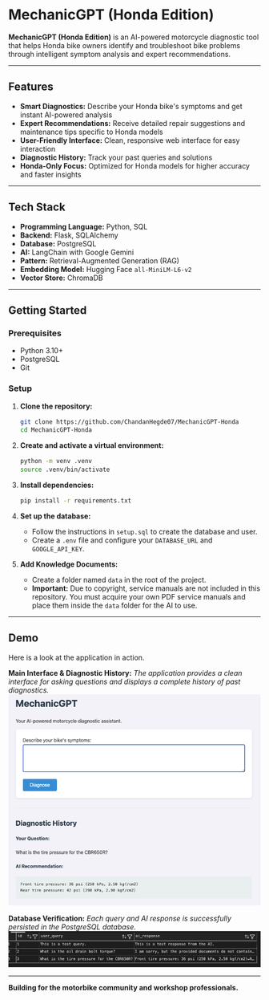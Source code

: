 # MechanicGPT (Honda Edition)

**MechanicGPT (Honda Edition)** is an AI-powered motorcycle diagnostic tool that helps Honda bike owners identify and troubleshoot bike problems through intelligent symptom analysis and expert recommendations.

---

## Features

* **Smart Diagnostics:** Describe your Honda bike's symptoms and get instant AI-powered analysis
* **Expert Recommendations:** Receive detailed repair suggestions and maintenance tips specific to Honda models
* **User-Friendly Interface:** Clean, responsive web interface for easy interaction
* **Diagnostic History:** Track your past queries and solutions
* **Honda-Only Focus:** Optimized for Honda models for higher accuracy and faster insights

---

## Tech Stack

*   **Programming Language:** Python, SQL
*   **Backend:** Flask, SQLAlchemy
*   **Database:** PostgreSQL
*   **AI:** LangChain with Google Gemini
*   **Pattern:** Retrieval-Augmented Generation (RAG)
*   **Embedding Model:** Hugging Face `all-MiniLM-L6-v2`
*   **Vector Store:** ChromaDB
---

## Getting Started

### Prerequisites

- Python 3.10+
- PostgreSQL
- Git

### Setup

1.  **Clone the repository:**
    ```bash
    git clone https://github.com/ChandanHegde07/MechanicGPT-Honda
    cd MechanicGPT-Honda
    ```

2.  **Create and activate a virtual environment:**
    ```bash
    python -m venv .venv
    source .venv/bin/activate
    ```

3.  **Install dependencies:**
    ```bash
    pip install -r requirements.txt
    ```

4.  **Set up the database:**
    -   Follow the instructions in `setup.sql` to create the database and user.
    -   Create a `.env` file and configure your `DATABASE_URL` and `GOOGLE_API_KEY`.

5.  **Add Knowledge Documents:**
    -   Create a folder named `data` in the root of the project.
    -   **Important:** Due to copyright, service manuals are not included in this repository. You must acquire your own PDF service manuals and place them inside the `data` folder for the AI to use.

---

## Demo

Here is a look at the application in action.

**Main Interface & Diagnostic History:**
*The application provides a clean interface for asking questions and displays a complete history of past diagnostics.*
![Main Application Interface](screenshots/main-page.png)

**Database Verification:**
*Each query and AI response is successfully persisted in the PostgreSQL database.*
![Database Verification](screenshots/database-view.png)

---

**Building for the motorbike community and workshop professionals.**